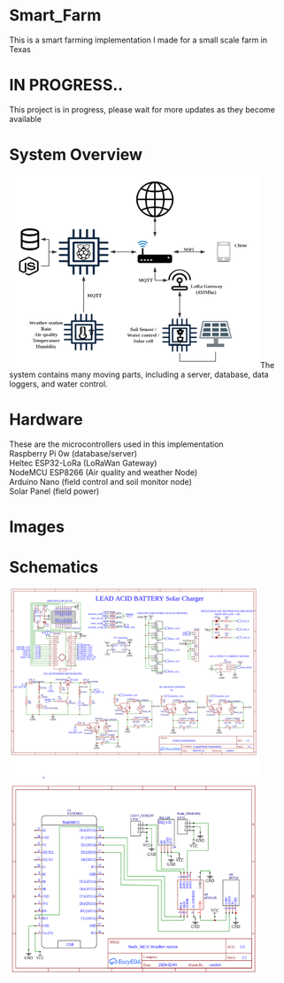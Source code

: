 # Smart_Farm
This is a smart farming implementation I made for a small scale farm in Texas

# IN PROGRESS..
  This project is in progress, please wait for more updates as they become available
# System Overview
<img src ="https://github.com/caleb221/Smart_Farm/blob/master/img/pcc_smartFarm.png" height="350" width="450">
The system contains many moving parts, including a server, database, data loggers, and water control. 

# Hardware
  These are the microcontrollers used in this implementation<br>
  Raspberry Pi 0w (database/server)<br>
  Heltec ESP32-LoRa (LoRaWan Gateway)<br>
  NodeMCU ESP8266 (Air quality and weather Node)<br>
  Arduino Nano (field control and soil monitor node)<br>
  Solar Panel (field power)<br>
  

# Images
# 
# Schematics

<img src ="https://github.com/caleb221/Smart_Farm/blob/master/img/Schematic_arduinoSolarController1_Sheet_1_20200227122732.png" height="350" width="450">


<img src ="https://github.com/caleb221/Smart_Farm/blob/master/img/Schematic_NodeAirSensor_Sheet_1_20200219034421.png" height="350" width="450">
